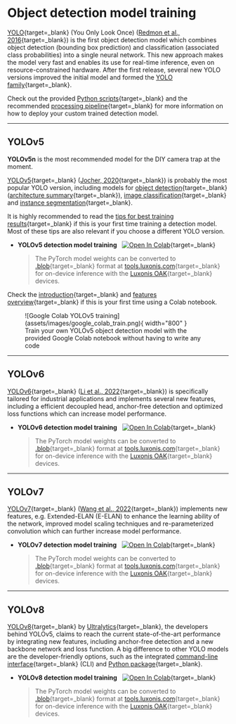 # Object detection model training

[YOLO](https://pjreddie.com/darknet/yolo/){target=_blank} (You Only Look Once)
([Redmon et al., 2016](https://doi.org/10.48550/arXiv.1506.02640){target=_blank})
is the first object detection model which combines object detection (bounding
box prediction) and classification (associated class probabilities) into a
single neural network. This new approach makes the model very fast and enables
its use for real-time inference, even on resource-constrained hardware.
After the first release, several new YOLO versions improved the initial model
and formed the [YOLO family](https://blog.roboflow.com/guide-to-yolo-models/){target=_blank}.

Check out the provided [Python scripts](../software/programming.md){target=_blank} and the
recommended [processing pipeline](../deployment/detection.md#processing-pipeline){target=_blank}
for more information on how to deploy your custom trained detection model.

---

## YOLOv5

**YOLOv5n** is the most recommended model for the DIY camera trap at the moment.

[YOLOv5](https://github.com/ultralytics/yolov5){target=_blank}
([Jocher, 2020](https://doi.org/10.5281/zenodo.3908559){target=_blank})
is probably the most popular YOLO version, including models for
[object detection](https://github.com/ultralytics/yolov5#pretrained-checkpoints){target=_blank}
([architecture summary](https://github.com/ultralytics/yolov5/issues/6998){target=_blank}),
[image classification](https://github.com/ultralytics/yolov5#classification){target=_blank} and
[instance segmentation](https://github.com/ultralytics/yolov5#segmentation){target=_blank}.

It is highly recommended to read the
[tips for best training results](https://github.com/ultralytics/yolov5/wiki/Tips-for-Best-Training-Results){target=_blank}
if this is your first time training a detection model. Most of these tips are
also relevant if you choose a different YOLO version.

- **YOLOv5 detection model training** &nbsp;
  [![Open In Colab](https://colab.research.google.com/assets/colab-badge.svg)](https://colab.research.google.com/github/maxsitt/insect-detect-ml/blob/main/notebooks/YOLOv5_detection_training.ipynb){target=_blank}

    > The PyTorch model weights can be converted to [.blob](https://docs.luxonis.com/en/latest/pages/model_conversion/){target=_blank}
      format at [tools.luxonis.com](https://tools.luxonis.com/){target=_blank} for on-device inference
      with the [Luxonis OAK](https://docs.luxonis.com/projects/hardware/en/latest/){target=_blank} devices.

Check the [introduction](https://colab.research.google.com/){target=_blank} and
[features overview](https://colab.research.google.com/notebooks/basic_features_overview.ipynb){target=_blank}
if this is your first time using a Colab notebook.

<figure markdown>
  ![Google Colab YOLOv5 training](assets/images/google_colab_train.png){ width="800" }
  <figcaption>Train your own YOLOv5 object detection model with the provided
              Google Colab notebook without having to write any code</figcaption>
</figure>

---

## YOLOv6

[YOLOv6](https://github.com/meituan/YOLOv6){target=_blank}
([Li et al., 2022](https://doi.org/10.48550/arXiv.2209.02976){target=_blank})
is specifically tailored for industrial applications and implements several
new features, including a efficient decoupled head, anchor-free detection and
optimized loss functions which can increase model performance.

- **YOLOv6 detection model training** &nbsp;
  [![Open In Colab](https://colab.research.google.com/assets/colab-badge.svg)](https://colab.research.google.com/github/maxsitt/insect-detect-ml/blob/main/notebooks/YOLOv6_detection_training.ipynb){target=_blank}

    > The PyTorch model weights can be converted to [.blob](https://docs.luxonis.com/en/latest/pages/model_conversion/){target=_blank}
      format at [tools.luxonis.com](https://tools.luxonis.com/){target=_blank} for on-device inference
      with the [Luxonis OAK](https://docs.luxonis.com/projects/hardware/en/latest/){target=_blank} devices.

---

## YOLOv7

[YOLOv7](https://github.com/WongKinYiu/yolov7){target=_blank}
([Wang et al., 2022](https://doi.org/10.48550/arXiv.2207.02696){target=_blank})
implements new features, e.g. Extended-ELAN (E-ELAN) to enhance the learning
ability of the network, improved model scaling techniques and re-parameterized
convolution which can further increase model performance.

- **YOLOv7 detection model training** &nbsp;
  [![Open In Colab](https://colab.research.google.com/assets/colab-badge.svg)](https://colab.research.google.com/github/maxsitt/insect-detect-ml/blob/main/notebooks/YOLOv7_detection_training.ipynb){target=_blank}

    > The PyTorch model weights can be converted to [.blob](https://docs.luxonis.com/en/latest/pages/model_conversion/){target=_blank}
      format at [tools.luxonis.com](https://tools.luxonis.com/){target=_blank} for on-device inference
      with the [Luxonis OAK](https://docs.luxonis.com/projects/hardware/en/latest/){target=_blank} devices.

---

## YOLOv8

[YOLOv8](https://github.com/ultralytics/ultralytics){target=_blank} by
[Ultralytics](https://ultralytics.com/){target=_blank}, the developers behind
YOLOv5, claims to reach the current state-of-the-art performance by
integrating new features, including anchor-free detection and a new backbone
network and loss function. A big difference to other YOLO models are the
developer-friendly options, such as the integrated
[command-line interface](https://docs.ultralytics.com/usage/cli/){target=_blank} (CLI)
and [Python package](https://docs.ultralytics.com/usage/python/){target=_blank}.

- **YOLOv8 detection model training** &nbsp;
  [![Open In Colab](https://colab.research.google.com/assets/colab-badge.svg)](https://colab.research.google.com/github/maxsitt/insect-detect-ml/blob/main/notebooks/YOLOv8_detection_training.ipynb){target=_blank}

    > The PyTorch model weights can be converted to [.blob](https://docs.luxonis.com/en/latest/pages/model_conversion/){target=_blank}
      format at [tools.luxonis.com](https://tools.luxonis.com/){target=_blank} for on-device inference
      with the [Luxonis OAK](https://docs.luxonis.com/projects/hardware/en/latest/){target=_blank} devices.
